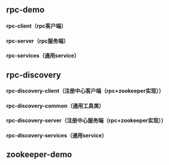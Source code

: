 
## rpc-demo
#### rpc-client（rpc客户端）
#### rpc-server（rpc服务端）
#### rpc-services（通用service）

## rpc-discovery
#### rpc-discovery-client（注册中心客户端（rpc+zookeeper实现））
#### rpc-discovery-common（通用工具类）
#### rpc-discovery-server（注册中心服务端（rpc+zookeeper实现））
#### rpc-discovery-services（通用service）

## zookeeper-demo